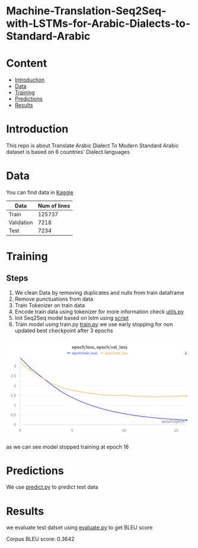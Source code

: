 # Machine-Translation-Seq2Seq-with-LSTMs-for-Arabic-Dialects-to-Standard-Arabic

# Content
- [Introduction](#introduction)
- [Data](#data)
- [Training](#training)
- [Predictions](#predictions)
- [Results](#results)

# Introduction
This repo is about Translate Arabic Dialect To Modern Standard Arabic dataset is based on 6 countries' Dialect languages

# Data
You can find data in [Kaggle](https://www.kaggle.com/datasets/kilwazoldik/translate-arabic-dialect-to-modern-standard-arabic) 

| Data | Num of lines |
| ---- | ------------ |
| Train | 125737 |
| Validation | 7218 |
| Test | 7234 |

# Training
## Steps

1. We clean Data by removing duplicates and nulls from train dataframe
2. Remove punctuations from data
3. Train Tokenizer on train data
4. Encode train data using tokenizer for more information check [utils.py](scripts/utils.py)
5. Init Seq2Seq model based on lstm using [script](scripts/models.py)
6. Train model using train.py [train.py](scripts/train.py) we use early stopping for non updated best checkpoint after 3 epochs



![alt text](images/image.png)

as we can see model stopped training at epoch 16

# Predictions
We use [predict.py](scripts/predict.py) to predict test data

# Results
we evaluate test datset using [evaluate.py](scripts/evaluate.py) to get BLEU score

Corpus BLEU score: 0.3642
